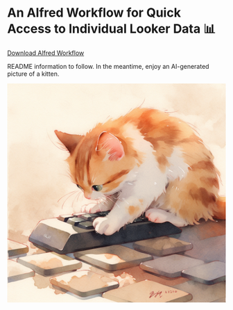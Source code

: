 # An Alfred Workflow for Quick Access to Individual Looker Data 📊

[Download Alfred Workflow](https://github.com/connorhipps/alfred-looker-search/blob/75fd91b6f16c3664540909286f0666d3253ae030/HC%20Looker%20Data.alfredworkflow)

README information to follow. In the meantime, enjoy an AI-generated picture of a kitten. 

![Cat Image](cat.png)